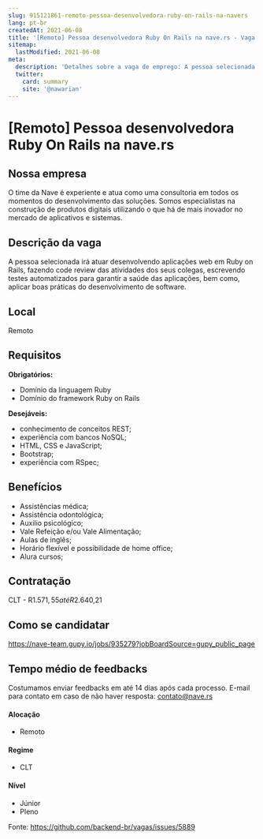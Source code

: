 ```yaml
---
slug: 915121861-remoto-pessoa-desenvolvedora-ruby-on-rails-na-navers
lang: pt-br
createdAt: 2021-06-08
title: '[Remoto] Pessoa desenvolvedora Ruby On Rails na nave.rs - Vaga de Emprego'
sitemap:
  lastModified: 2021-06-08
meta:
  description: 'Detalhes sobre a vaga de emprego: A pessoa selecionada irá atuar desenvolvendo aplicações web em Ruby on Rails, fazendo code review das atividades dos seus colegas, escrevendo testes automatizados para garantir a saúde das aplicações, bem como, aplicar boas práticas do desenvolvimento de software.'
  twitter:
    card: summary
    site: '@nawarian'
---
```


# [Remoto] Pessoa desenvolvedora Ruby On Rails na nave.rs

## Nossa empresa

O time da Nave é experiente e atua como uma consultoria em todos os momentos do desenvolvimento das soluções. Somos especialistas na construção de produtos digitais utilizando o que há de mais inovador no mercado de aplicativos e sistemas.

## Descrição da vaga

A pessoa selecionada irá atuar desenvolvendo aplicações web em Ruby on Rails, fazendo code review das atividades dos seus colegas, escrevendo testes automatizados para garantir a saúde das aplicações, bem como, aplicar boas práticas do desenvolvimento de software.

## Local

Remoto

## Requisitos

**Obrigatórios:**
- Domínio da linguagem Ruby
- Domínio do framework Ruby on Rails


**Desejáveis:**
- conhecimento de conceitos REST;
- experiência com bancos NoSQL;
- HTML, CSS e JavaScript;
- Bootstrap;
- experiência com RSpec;

## Benefícios

- Assistências médica;
- Assistência odontológica;
- Auxilio psicológico;
- Vale Refeição e/ou Vale Alimentação;
- Aulas de inglês;
- Horário flexível e possibilidade de home office;
- Alura cursos;

## Contratação

CLT - R$1.571,55 até R$2.640,21

## Como se candidatar

https://nave-team.gupy.io/jobs/935279?jobBoardSource=gupy_public_page

## Tempo médio de feedbacks

Costumamos enviar feedbacks em até 14 dias após cada processo.
E-mail para contato em caso de não haver resposta: contato@nave.rs

#### Alocação
- Remoto

#### Regime
- CLT

#### Nível
- Júnior
- Pleno




Fonte: https://github.com/backend-br/vagas/issues/5889